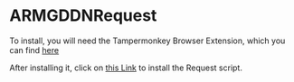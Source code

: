 # ARMGDDNRequest

To install, you will need the Tampermonkey Browser Extension, which you can find [here](https://www.tampermonkey.net/)

After installing it, click on [this Link](https://github.com/holyarahippo06/ARMGDDNRequest/blob/main/ARMGDDNRequest.user.js?raw=true) to install the Request script.
